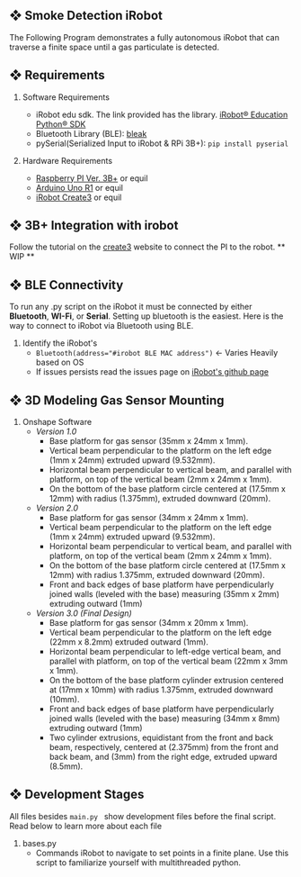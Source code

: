 ## ❖ Smoke Detection iRobot

The Following Program demonstrates a fully autonomous iRobot that can traverse a finite space until a gas particulate is detected. 

## ❖ Requirements
1. Software Requirements
   - iRobot edu sdk. The link provided has the library. [iRobot® Education Python® SDK](https://github.com/iRobotEducation/irobot-edu-python-sdk?tab=readme-ov-file#iroboteducation-python-sdk)
   - Bluetooth Library (BLE): [bleak](https://bleak.readthedocs.io/en/latest/)
   - pySerial(Serialized Input to iRobot & RPi 3B+): `pip install pyserial`

2. Hardware Requirements
   - [Raspberry PI Ver. 3B+](https://www.raspberrypi.com/products/raspberry-pi-3-model-b-plus/) or equil
   - [Arduino Uno R1](https://store-usa.arduino.cc/products/arduino-uno-rev3) or equil
   - [iRobot Create3](https://edu.irobot.com/shop/coding-robots/create?variant=269697) or equil

## ❖ 3B+ Integration with irobot

Follow the tutorial on the [create3](https://edu.irobot.com/learning-library/connect-create-3-to-raspberry-pi) website to connect the PI to the robot.
**
WIP
**

## ❖ BLE Connectivity
To run any .py script on the iRobot it must be connected by either **Bluetooth**, **WI-Fi**, or **Serial**. Setting up bluetooth is the easiest. Here is the way to connect to iRobot via Bluetooth using BLE.
1. Identify the iRobot's 
   - `Bluetooth(address="#irobot BLE MAC address")` <- Varies Heavily based on OS
   - If issues persists read the issues page on [iRobot's github page](https://github.com/iRobotEducation/irobot-edu-python-sdk/issues)
  
## ❖ 3D Modeling Gas Sensor Mounting
1. Onshape Software
      - *Version 1.0*
         - Base platform for gas sensor (35mm x 24mm x 1mm).
         - Vertical beam perpendicular to the platform on the left edge (1mm x 24mm) extruded upward (9.532mm).
         - Horizontal beam perpendicular to vertical beam, and parallel with platform, on top of the vertical beam (2mm x 24mm x 1mm).
         - On the bottom of the base platform circle centered at (17.5mm x 12mm) with radius (1.375mm), extruded downward (20mm).
      - *Version 2.0*
         - Base platform for gas sensor (34mm x 24mm x 1mm).
         - Vertical beam perpendicular to the platform on the left edge (1mm x 24mm) extruded upward (9.532mm).
         - Horizontal beam perpendicular to vertical beam, and parallel with platform, on top of the vertical beam (2mm x 24mm x 1mm).
         - On the bottom of the base platform circle centered at (17.5mm x 12mm) with radius 1.375mm, extruded downward (20mm).
         - Front and back edges of base platform have perpendicularly joined walls (leveled with the base) measuring (35mm x 2mm) extruding outward (1mm) 
      - *Version 3.0 (Final Design)*
         - Base platform for gas sensor (34mm x 20mm x 1mm).
         - Vertical beam perpendicular to the platform on the left  edge (22mm x 8.2mm) extruded outward (1mm).
         - Horizontal beam perpendicular to left-edge vertical beam, and parallel with platform, on top of the vertical beam (22mm x 3mm x 1mm).
         - On the bottom of the base platform cylinder extrusion centered at (17mm x 10mm) with radius 1.375mm, extruded downward (10mm).
         - Front and back edges of base platform have perpendicularly joined walls (leveled with the base) measuring (34mm x 8mm) extruding outward (1mm)
         - Two cylinder extrusions, equidistant from the front and back beam, respectively, centered at (2.375mm) from the front and back beam, and (3mm) from the right edge, extruded upward (8.5mm).


## ❖  Development Stages
All files besides `main.py ` show development files before the final script. Read below to learn more about each file

1. bases.py
   - Commands iRobot to navigate to set points in a finite plane. Use this script to familiarize yourself with multithreaded python.  
